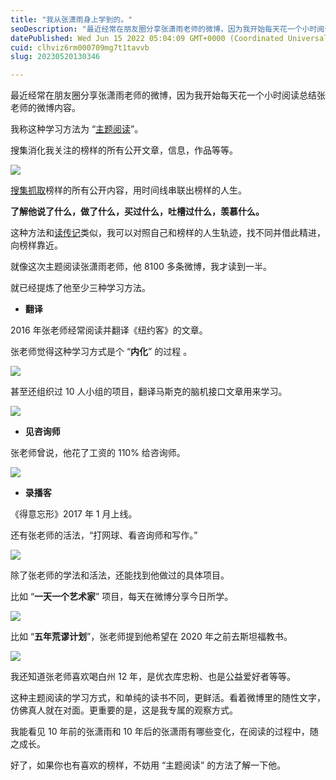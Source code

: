 ```yaml
---
title: "我从张潇雨身上学到的。"
seoDescription: "最近经常在朋友圈分享张潇雨老师的微博，因为我开始每天花一个小时阅读总结张老师的微博内容。"
datePublished: Wed Jun 15 2022 05:04:09 GMT+0000 (Coordinated Universal Time)
cuid: clhviz6rm000709mg7t1tavvb
slug: 20230520130346

---
```


最近经常在朋友圈分享张潇雨老师的微博，因为我开始每天花一个小时阅读总结张老师的微博内容。

我称这种学习方法为 “[主题阅读](http://mp.weixin.qq.com/s?__biz=MzI3MzU5MDA1OQ==&mid=2247485421&idx=1&sn=6f3c507fe7a2d4ceaa6cfc212ecad792&chksm=eb21b5a9dc563cbf5ac41c74d75f2e23a17afce7b66312d9bff16c671f57f7ff36127efed46f&scene=21#wechat_redirect)”。

搜集消化我关注的榜样的所有公开文章，信息，作品等等。 

![](https://cdn.hashnode.com/res/hashnode/image/upload/v1684558866048/b25a4dbf-f512-4f06-af67-5f34e044c711.png)

[搜集抓取](http://mp.weixin.qq.com/s?__biz=MzI3MzU5MDA1OQ==&mid=2247486648&idx=1&sn=45c69f4f90487b0c8dcc4ed6a152b6d1&chksm=eb21befcdc5637eaebb580d117bcdc89d1a931b1c1585ffbb21e5055583800bf4aa5b0137afb&scene=21#wechat_redirect)榜样的所有公开内容，用时间线串联出榜样的人生。

**了解他说了什么，做了什么，买过什么，吐槽过什么，羡慕什么。**

这种方法和[读传记](http://mp.weixin.qq.com/s?__biz=MzI3MzU5MDA1OQ==&mid=2247486446&idx=1&sn=8e18f4dd1d5ca2bf5b7c263282dc6818&chksm=eb21b9aadc5630bcfb307b99927a29c02b017fed64a03d5b204064bf8c041df763b43a1a8989&scene=21#wechat_redirect)类似，我可以对照自己和榜样的人生轨迹，找不同并借此精进，向榜样靠近。

就像这次主题阅读张潇雨老师，他 8100 多条微博，我才读到一半。

就已经提炼了他至少三种学习方法。

* **翻译**
    

2016 年张老师经常阅读并翻译《纽约客》的文章。

张老师觉得这种学习方式是个 “**内化**” 的过程 。

![](https://cdn.hashnode.com/res/hashnode/image/upload/v1684558876282/dbf3819f-5816-448c-a9d8-c9e377b13150.jpeg)

甚至还组织过 10 人小组的项目，翻译马斯克的脑机接口文章用来学习。

![](https://cdn.hashnode.com/res/hashnode/image/upload/v1684558889827/1d03a02c-ac16-4d71-8ae2-5167c7ccf336.jpeg)

* **见咨询师**
    

张老师曾说，他花了工资的 110% 给咨询师。 

![](https://cdn.hashnode.com/res/hashnode/image/upload/v1684558909771/c014d431-6baa-4b39-be9c-7487f18e12af.jpeg)

* **录播客**
    

《得意忘形》2017 年 1 月上线。

还有张老师的活法，“打网球、看咨询师和写作。”

![](https://cdn.hashnode.com/res/hashnode/image/upload/v1684558986441/60a1dc4a-d2ab-4ef2-96a7-a140d1586fd9.jpeg)

除了张老师的学法和活法，还能找到他做过的具体项目。

比如 “**一天一个艺术家**” 项目，每天在微博分享今日所学。

![](https://cdn.hashnode.com/res/hashnode/image/upload/v1684558966144/ba895ace-0be2-4f32-baaf-2acbc5d7aec8.jpeg)

比如 “**五年荒谬计划**”，张老师提到他希望在 2020 年之前去斯坦福教书。

![](https://cdn.hashnode.com/res/hashnode/image/upload/v1684558948920/d773a633-26f8-4fc0-a376-b2d48f66a2f6.jpeg)

我还知道张老师喜欢喝白州 12 年，是优衣库忠粉、也是公益爱好者等等。

这种主题阅读的学习方式，和单纯的读书不同，更鲜活。看着微博里的随性文字，仿佛真人就在对面。更重要的是，这是我专属的观察方式。

我能看见 10 年前的张潇雨和 10 年后的张潇雨有哪些变化，在阅读的过程中，随之成长。

好了，如果你也有喜欢的榜样，不妨用 “主题阅读” 的方法了解一下他。